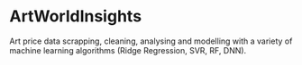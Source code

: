 # ArtWorldInsights
Art price data scrapping, cleaning, analysing and modelling with a variety of machine learning algorithms (Ridge Regression, SVR, RF, DNN).
